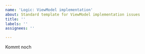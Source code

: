 ```yaml
---
name: 'Logic: ViewModel implementation'
about: Standard template for ViewModel implementation issues
title: ''
labels: ''
assignees: ''

---
```


Kommt noch
